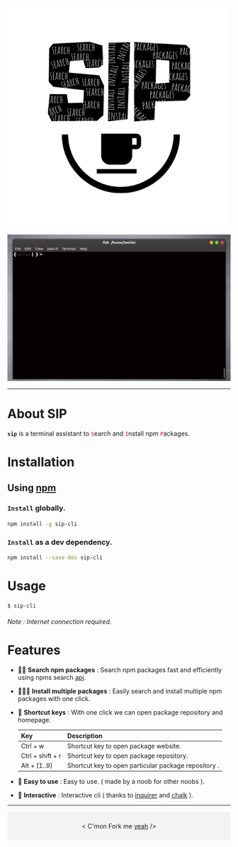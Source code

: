 

<p align = 'center'>
<img src='./assets/logo.png'>
</p>


<p align = 'center'>
<img src='./assets/sip.gif'>
</p>

---

# About SIP

**`sip`** is a terminal assistant to <span style = 'color:red'>`S`</span>earch and <span style = 'color:red'>`I`</span>nstall npm <span style = 'color:red'>`P`</span>ackages.



# Installation

## Using [npm](https://www.npmjs.com/package/sip-cli)

### `Install` globally.

``` bash
npm install -g sip-cli
```


### `Install` as a dev dependency.

``` bash
npm install --save-dev sip-cli
```

# Usage

``` bash
$ sip-cli
```
###### Note : Internet connection required. 

# Features

* 🕵‍♀️️ **Search npm packages** : Search npm packages fast and efficiently using npms search [api](https://api-docs.npms.io/).
  

* 👩‍👧‍👧️ **Install multiple packages** : Easily search and install multiple npm packages with one click.


* 🍜  **Shortcut keys** : With one click we can open package repository and homepage.
  
    | Key          | Description                                          |
    | ------------ | ---------------------------------------------------- |
    | Ctrl + w     | Shortcut key to open package website.                |
    | Ctrl + shift + r     | Shortcut key to open package repository.             |
    | Alt + [1..9] | Shortcut key to open particular package repository . |

* 👶️ **Easy to use** : Easy to use. ( made by a noob for other noobs ). 
  

* 🌌️ **Interactive** : Interactive cli ( thanks to [inquirer](https://www.npmjs.com/package/inquirer) and [chalk](https://www.npmjs.com/package/chalk) ).

---

<div align="center" style="background: #f3f3f3; padding: 10px;"> 

  &lt; C'mon Fork me [yeah]() /&gt;

</div>